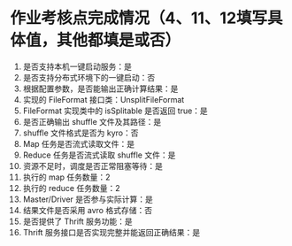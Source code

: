 # 作业考核点完成情况（4、11、12填写具体值，其他都填是或否）
1. 是否支持本机一键启动服务：是
2. 是否支持分布式环境下的一键启动：否
3. 根据配置参数，是否能输出正确计算结果：是
4. 实现的 FileFormat 接口类：UnsplitFileFormat
5. FileFormat 实现类中的 isSplitable 是否返回 true：是
6. 是否正确输出 shuffle 文件及其路径：是
7. shuffle 文件格式是否为 kyro：否
8. Map 任务是否流式读取文件：是
9. Reduce 任务是否流式读取 shuffle 文件：是
10. 资源不足时，调度是否正常阻塞等待：是
11. 执行的 map 任务数量：2
12. 执行的 reduce 任务数量：2
13. Master/Driver 是否参与实际计算：是
14. 结果文件是否采用 avro 格式存储：否
15. 是否提供了 Thrift 服务功能：是
16. Thrift 服务接口是否实现完整并能返回正确结果：是
